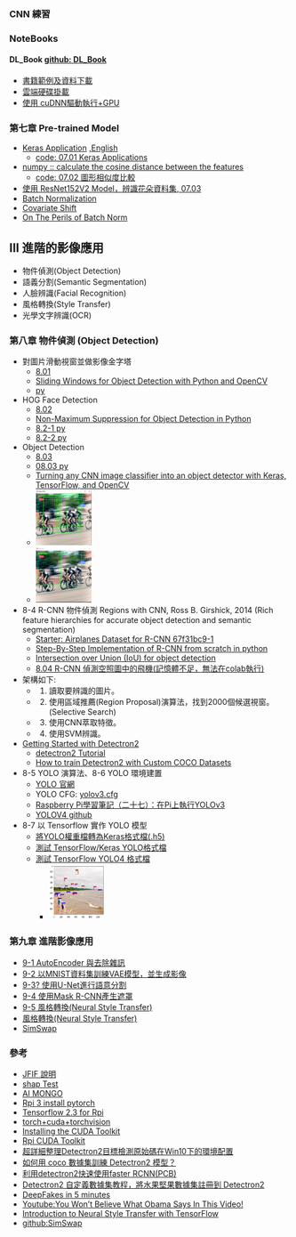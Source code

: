 ### CNN 練習
### NoteBooks 
#### DL_Book [github: DL_Book](https://github.com/mc6666/DL_Book)
* [書籍範例及資料下載](https://github.com/jumbokh/nknu-class/blob/main/NLP/notebooks/BookData_DM2145.ipynb)
* [雲端硬碟掛載](https://github.com/jumbokh/nknu-class/blob/main/notebook/CloudData.ipynb)
* [使用 cuDNN驅動執行+GPU](https://github.com/jumbokh/nknu-class/blob/main/CNN/notebooks/WithDriver.ipynb)
### 第七章 Pre-trained Model
* [Keras Application](https://keras.io/zh/applications/) [,English](https://keras.io/api/applications/)
    * [code: 07.01 Keras Applications](https://github.com/jumbokh/nknu-class/blob/main/CNN/notebooks/07_01_Keras_applications.ipynb)
* [numpy :: calculate the cosine distance between the features](https://www.codestudyblog.com/cnb2001/0119184904.html)
    * [code: 07.02 圖形相似度比較](https://github.com/jumbokh/nknu-class/blob/main/CNN/notebooks/07_02_%E5%9C%96%E5%83%8F%E7%9B%B8%E4%BC%BC%E5%BA%A6%E6%AF%94%E8%BC%83.ipynb)
* [使用 ResNet152V2 Model，辨識花朵資料集, 07.03](https://github.com/jumbokh/nknu-class/blob/main/CNN/notebooks/07_03_Flower_ResNet.ipynb)
* [Batch Normalization](http://violin-tao.blogspot.com/2018/02/ml-batch-normalization.html)
* [Covariate Shift](https://ithelp.ithome.com.tw/articles/10241052)
* [On The Perils of Batch Norm](https://www.alexirpan.com/2017/04/26/perils-batch-norm.html)
##
## III 進階的影像應用
* 物件偵測(Object Detection)
* 語義分割(Semantic Segmentation)
* 人臉辨識(Facial Recognition)
* 風格轉換(Style Transfer)
* 光學文字辨識(OCR)
### 第八章 物件偵測 (Object Detection)
* 對圖片滑動視窗並做影像金字塔
    * [8.01](https://github.com/jumbokh/nknu-class/blob/main/CNN/notebooks/08_01_Sliding_Window_And_Image_Pyramid.ipynb)
    * [Sliding Windows for Object Detection with Python and OpenCV](https://www.pyimagesearch.com/2015/03/23/sliding-windows-for-object-detection-with-python-and-opencv/)
    * [py](https://github.com/jumbokh/nknu-class/blob/main/CNN/notebooks/08_01_Sliding_Window.py)
* HOG Face Detection
    * [8.02](https://github.com/jumbokh/nknu-class/blob/main/CNN/notebooks/08_02_HOG_Face_Detection.ipynb)
    * [Non-Maximum Suppression for Object Detection in Python](https://www.pyimagesearch.com/2014/11/17/non-maximum-suppression-object-detection-python/)
    * [8.2-1 py](https://github.com/jumbokh/nknu-class/blob/main/CNN/notebooks/08_02_HOG-Face-Detection-1.py)
    * [8.2-2 py](https://github.com/jumbokh/nknu-class/blob/main/CNN/notebooks/08_02_HOG-Face-Detection-2.py)
* Object Detection
    * [8.03](https://github.com/jumbokh/nknu-class/blob/main/CNN/notebooks/08_03_Object_Detection.ipynb)
    * [08.03 py](https://github.com/jumbokh/nknu-class/blob/main/CNN/notebooks/08_03_object_detection.py)
    * [Turning any CNN image classifier into an object detector with Keras, TensorFlow, and OpenCV](https://www.pyimagesearch.com/2020/06/22/turning-any-cnn-image-classifier-into-an-object-detector-with-keras-tensorflow-and-opencv/)
    * <img src="https://github.com/jumbokh/nknu-class/blob/main/CNN/notebooks/before_NMS.JPG" width="100" height="100">
    * <img src="https://github.com/jumbokh/nknu-class/blob/main/CNN/notebooks/after_NMS.JPG" width="100" height="100">
* 8-4 R-CNN 物件偵測 Regions with CNN, Ross B. Girshick, 2014 (Rich feature hierarchies for accurate object detection and semantic segmentation)
    * [Starter: Airplanes Dataset for R-CNN 67f31bc9-1](https://www.kaggle.com/kerneler/starter-airplanes-dataset-for-r-cnn-67f31bc9-1)
    * [Step-By-Step Implementation of R-CNN from scratch in python](https://github.com/1297rohit/RCNN)
    * [Intersection over Union (IoU) for object detection](https://www.pyimagesearch.com/2016/11/07/intersection-over-union-iou-for-object-detection/)
    * [8.04 R-CNN 偵測空照圖中的飛機(記憶體不足，無法在colab執行)](https://github.com/jumbokh/nknu-class/blob/main/CNN/RCNN/08_04_RCNN.ipynb)
* 架構如下:
    * 1. 讀取要辨識的圖片。
    * 2. 使用區域推薦(Region Proposal)演算法，找到2000個候選視窗。(Selective Search)
    * 3. 使用CNN萃取特徵。
    * 4. 使用SVM辨識。
* [Getting Started with Detectron2](https://detectron2.readthedocs.io/en/latest/tutorials/getting_started.html)
    * [detectron2 Tutorial](https://github.com/jumbokh/nknu-class/blob/main/CNN/Detectron2/Detectron2_Tutorial.ipynb)
    * [How to train Detectron2 with Custom COCO Datasets](https://github.com/jumbokh/nknu-class/blob/main/CNN/Detectron2/Train_COCO_Detectron2.ipynb)
* 8-5 YOLO 演算法、8-6 YOLO 環境建置
    * [YOLO 官網](https://pjreddie.com/)
    * YOLO CFG: [yolov3.cfg](https://github.com/pjreddie/darknet/blob/master/cfg/yolov3.cfg)
    * [Raspberry Pi學習筆記（二十七）：在Pi上執行YOLOv3](https://yanwei-liu.medium.com/raspberry-pi%E5%AD%B8%E7%BF%92%E7%AD%86%E8%A8%98-%E4%BA%8C%E5%8D%81%E4%B8%83-%E5%9C%A8pi%E4%B8%8A%E5%9F%B7%E8%A1%8Cyolov3-9cf124d5d582)
    * [YOLOV4 github](https://github.com/kiyoshiiriemon/yolov4_darknet)
* 8-7 以 Tensorflow 實作 YOLO 模型
    * [將YOLO權重檔轉為Keras格式檔(.h5)](https://github.com/jumbokh/nknu-class/blob/main/CNN/YOLO/08_05_YOLO_Keras_Conversion.ipynb)
    * [測試 TensorFlow/Keras YOLO格式檔](https://github.com/jumbokh/nknu-class/blob/main/CNN/YOLO/08_06_YOLO_Keras_Test.ipynb)
    * [測試 TensorFlow YOLO4 格式檔](https://github.com/jumbokh/nknu-class/blob/main/CNN/YOLO/08_07__Tensorflow_Yolov4_Test.ipynb)
        * <img src="https://github.com/jumbokh/nknu-class/blob/main/CNN/YOLO/kite-pre.png" width="100" height="100">
### 第九章 進階影像應用
* [9-1 AutoEncoder 與去除雜訊](https://github.com/jumbokh/nknu-class/blob/main/CNN/notebooks/09_01_MNIST_Autoencoder.ipynb)
* [9-2 以MNIST資料集訓練VAE模型，並生成影像](https://github.com/jumbokh/nknu-class/blob/main/CNN/notebooks/09_02_MNIST_VAE.ipynb)
* [9-3? 使用U-Net進行語意分割](https://github.com/jumbokh/nknu-class/blob/main/CNN/notebooks/09_03_Image_segmentation.ipynb)
* [9-4 使用Mask R-CNN產生遮罩](https://github.com/jumbokh/nknu-class/blob/main/CNN/notebooks/09_04_Mask_R_CNN_Test.ipynb)
* [9-5 風格轉換(Neural Style Transfer)](https://github.com/jumbokh/nknu-class/blob/main/CNN/notebooks/09_05_Neural_Style_Transfer_Loss.ipynb)
* [風格轉換(Neural Style Transfer)](https://github.com/jumbokh/nknu-class/blob/main/CNN/notebooks/09_05_Neural_Style_Transfer.ipynb)
* [SimSwap](https://github.com/jumbokh/nknu-class/blob/main/CNN/DeepFake/SimSwap%20colab.ipynb)
### 參考
* [JFIF 說明](https://cloud.tencent.com/developer/article/1427939)
* [shap Test](https://github.com/jumbokh/nknu-class/blob/main/CNN/notebooks/Shap_Test.ipynb)
* [AI MONGO](https://drive.google.com/drive/folders/1Yg2qKv9A4CmZhVfyjQZZJdPHGK_yQ9Vv?usp=sharing)
* [Rpi 3 install pytorch](https://discuss.pytorch.org/t/installing-pytorch-on-raspberry-pi-3/25215/13)
* [Tensorflow 2.3 for Rpi](https://www.796t.com/article.php?id=77669)
* [torch+cuda+torchvision](https://www.codegrepper.com/code-examples/shell/pytorch+1.9.0+cuda+version)
* [Installing the CUDA Toolkit](https://www.pyimagesearch.com/2016/07/04/how-to-install-cuda-toolkit-and-cudnn-for-deep-learning/)
* [Rpi CUDA Toolkit](https://mirror.tuna.tsinghua.edu.cn/raspberry-pi-os/raspbian/pool/non-free/n/nvidia-cuda-toolkit/)
* [超詳細整理Detectron2目標檢測原始碼在Win10下的環境配置](https://www.uj5u.com/qita/18766.html)
* [如何用 coco 數據集訓練 Detectron2 模型？](https://www.hksilicon.com/articles/1832996)
* [利用detectron2快速使用faster RCNN(PCB)](https://medium.com/mess-up/%E5%88%A9%E7%94%A8detectron2%E5%BF%AB%E9%80%9F%E4%BD%BF%E7%94%A8faster-rcnn-a68e58c2ca21)
* [Detectron2 自定義數據集教程，將水果堅果數據集註冊到 Detectron2](https://github.com/facebookresearch/detectron2/blob/main/docs/tutorials/datasets.md)
* [DeepFakes in 5 minutes](https://pub.towardsai.net/deepfakes-in-5-minutes-155c13d48fa3)
* [Youtube:You Won’t Believe What Obama Says In This Video!](https://www.youtube.com/watch?v=cQ54GDm1eL0)
* [Introduction to Neural Style Transfer with TensorFlow](https://towardsdatascience.com/introduction-to-neural-style-transfer-with-tensorflow-99915a5d624a)
* [github:SimSwap](https://github.com/neuralchen/SimSwap)
